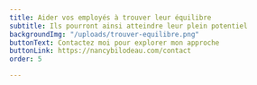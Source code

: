 ```yaml
---
title: Aider vos employés à trouver leur équilibre
subtitle: Ils pourront ainsi atteindre leur plein potentiel
backgroundImg: "/uploads/trouver-equilibre.png"
buttonText: Contactez moi pour explorer mon approche
buttonLink: https://nancybilodeau.com/contact
order: 5

---
```

